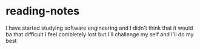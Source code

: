 # reading-notes
I have started studying software engineering and I didn't think that it would ba that difficult 
I feel combletely lost 
but I'll challenge my self and I'll do my best 
